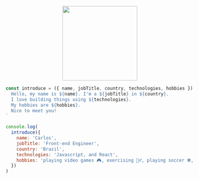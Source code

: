 <p align="center">
  <img src="https://user-images.githubusercontent.com/5983943/116801020-7ce76a80-aadc-11eb-9128-92cc1f4d00fe.png" width="200px" align="center" />
</p>

```javascript
const introduce = ({ name, jobTitle, country, technologies, hobbies }) => `
  Hello, my name is ${name}. I'm a ${jobTitle} in ${country}.
  I love building things using ${technologies}.
  My hobbies are ${hobbies}.
  Nice to meet you!
`

console.log(
  introduce({
    name: 'Carlos',
    jobTitle: 'Front-end Engineer',
    country: 'Brazil',
    technologies: 'Javascript, and React',
    hobbies: 'playing video games 🎮, exercising 🏃‍♂️, playing soccer ⚽️, playing the guitar 🎸',
  })
)
```

<!--
**csilva2810/csilva2810** is a ✨ _special_ ✨ repository because its `README.md` (this file) appears on your GitHub profile.

Here are some ideas to get you started:

- 🔭 I’m currently working on ...
- 🌱 I’m currently learning ...
- 👯 I’m looking to collaborate on ...
- 🤔 I’m looking for help with ...
- 💬 Ask me about ...
- 📫 How to reach me: ...
- 😄 Pronouns: ...
- ⚡ Fun fact: ...
-->
